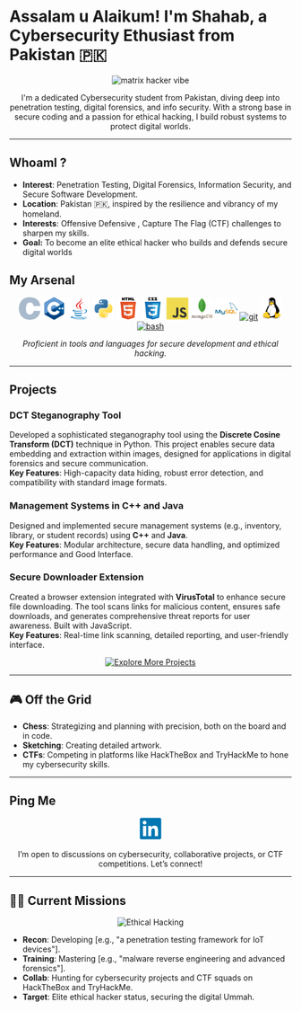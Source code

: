 
# Assalam u Alaikum! I'm Shahab, a Cybersecurity Ethusiast from Pakistan 🇵🇰

<p align="center">
  <img src="https://media.giphy.com/media/iIqmM5tTjmpOB9mpbn/giphy.gif" alt="matrix hacker vibe" width="300"/>
</p>

<p align="center">
  I'm a dedicated Cybersecurity student from Pakistan, diving deep into penetration testing, digital forensics, and info security. With a strong base in secure coding and a passion for ethical hacking, I build robust systems to protect digital worlds.
</p>

---

## WhoamI ?
- **Interest**: Penetration Testing, Digital Forensics, Information Security, and Secure Software Development.  
- **Location**: Pakistan 🇵🇰, inspired by the resilience and vibrancy of my homeland.  
- **Interests**: Offensive Defensive , Capture The Flag (CTF) challenges to sharpen my skills. 
- **Goal:** To become an elite ethical hacker who builds and defends secure digital worlds 

## My Arsenal
<p align="center">
  <a href="https://www.cprogramming.com/" target="_blank" rel="noreferrer"><img src="https://raw.githubusercontent.com/devicons/devicon/master/icons/c/c-original.svg" alt="c" width="40" height="40" title="C"/></a>
  <a href="https://www.w3schools.com/cpp/" target="_blank" rel="noreferrer"><img src="https://raw.githubusercontent.com/devicons/devicon/master/icons/cplusplus/cplusplus-original.svg" alt="cplusplus" width="40" height="40" title="C++"/></a>
  <a href="https://www.java.com" target="_blank" rel="noreferrer"><img src="https://raw.githubusercontent.com/devicons/devicon/master/icons/java/java-original.svg" alt="java" width="40" height="40" title="Java"/></a>
  <a href="https://www.python.org" target="_blank" rel="noreferrer"><img src="https://raw.githubusercontent.com/devicons/devicon/master/icons/python/python-original.svg" alt="python" width="40" height="40" title="Python"/></a>
  <a href="https://www.w3.org/html/" target="_blank" rel="noreferrer"><img src="https://raw.githubusercontent.com/devicons/devicon/master/icons/html5/html5-original-wordmark.svg" alt="html5" width="40" height="40" title="HTML5"/></a>
  <a href="https://www.w3schools.com/css/" target="_blank" rel="noreferrer"><img src="https://raw.githubusercontent.com/devicons/devicon/master/icons/css3/css3-original-wordmark.svg" alt="css3" width="40" height="40" title="CSS3"/></a>
  <a href="https://developer.mozilla.org/en-US/docs/Web/JavaScript" target="_blank" rel="noreferrer"><img src="https://raw.githubusercontent.com/devicons/devicon/master/icons/javascript/javascript-original.svg" alt="javascript" width="40" height="40" title="JavaScript"/></a>
  <a href="https://www.mongodb.com/" target="_blank" rel="noreferrer"><img src="https://raw.githubusercontent.com/devicons/devicon/master/icons/mongodb/mongodb-original-wordmark.svg" alt="mongodb" width="40" height="40" title="MongoDB"/></a>
  <a href="https://www.mysql.com/" target="_blank" rel="noreferrer"><img src="https://raw.githubusercontent.com/devicons/devicon/master/icons/mysql/mysql-original-wordmark.svg" alt="mysql" width="40" height="40" title="MySQL"/></a>
  <a href="https://git-scm.com/" target="_blank" rel="noreferrer"><img src="https://www.vectorlogo.zone/logos/git-scm/git-scm-icon.svg" alt="git" width="40" height="40" title="Git"/></a>
  <a href="https://www.linux.org/" target="_blank" rel="noreferrer"><img src="https://raw.githubusercontent.com/devicons/devicon/master/icons/linux/linux-original.svg" alt="linux" width="40" height="40" title="Linux"/></a>
  <a href="https://www.gnu.org/software/bash/" target="_blank" rel="noreferrer"><img src="https://www.vectorlogo.zone/logos/gnu_bash/gnu_bash-icon.svg" alt="bash" width="40" height="40" title="Bash"/></a>
</p>

<p align="center">
  <i>Proficient in tools and languages for secure development and ethical hacking.</i>
</p>

---

## Projects

### DCT Steganography Tool
Developed a sophisticated steganography tool using the **Discrete Cosine Transform (DCT)** technique in Python. This project enables secure data embedding and extraction within images, designed for applications in digital forensics and secure communication.   
**Key Features**: High-capacity data hiding, robust error detection, and compatibility with standard image formats.

### Management Systems in C++ and Java
Designed and implemented secure management systems (e.g., inventory, library, or student records) using **C++** and **Java**.  
**Key Features**: Modular architecture, secure data handling, and optimized performance and Good Interface.

### Secure Downloader Extension
Created a browser extension integrated with **VirusTotal** to enhance secure file downloading. The tool scans links for malicious content, ensures safe downloads, and generates comprehensive threat reports for user awareness. Built with JavaScript.  
**Key Features**: Real-time link scanning, detailed reporting, and user-friendly interface.

<p align="center">
  <a href="https://github.com/shahab-qamar-b1624a286?tab=repositories"><img src="https://img.shields.io/badge/Explore%20More%20Projects-2EA44F?style=for-the-badge" alt="Explore More Projects"/></a>
</p>

---

## 🎮 Off the Grid
- **Chess**: Strategizing and planning with precision, both on the board and in code.  
- **Sketching**: Creating detailed artwork.  
- **CTFs**: Competing in platforms like HackTheBox and TryHackMe to hone my cybersecurity skills.  

---
## Ping Me
<p align="center">
  <a href="https://linkedin.com/in/shahab-qamar-b1624a286" target="_blank" rel="noreferrer"><img src="https://raw.githubusercontent.com/devicons/devicon/master/icons/linkedin/linkedin-original.svg" alt="linkedin" width="40" height="40" title="LinkedIn"/></a>
</p>

<p align="center">
  I’m open to discussions on cybersecurity, collaborative projects, or CTF competitions. Let’s connect!
</p>


---
## 🕵️‍♂️ Current Missions
<p align="center">
  <img src="https://img.shields.io/badge/Ethical%20Hacking-2EA44F?style=for-the-badge" alt="Ethical Hacking"/>
</p>

- **Recon**: Developing [e.g., "a penetration testing framework for IoT devices"].  
- **Training**: Mastering [e.g., "malware reverse engineering and advanced forensics"].  
- **Collab**: Hunting for cybersecurity projects and CTF squads on HackTheBox and TryHackMe.  
- **Target**: Elite ethical hacker status, securing the digital Ummah.


